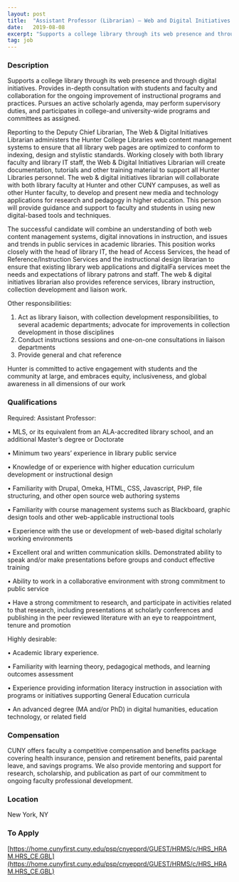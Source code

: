 ```yaml
---
layout: post
title:  "Assistant Professor (Librarian) – Web and Digital Initiatives Librarian  - Hunter College"
date:   2019-08-08
excerpt: "Supports a college library through its web presence and through digital initiatives. Provides in-depth consultation with students and faculty and collaboration for the ongoing improvement of instructional programs and practices. Pursues an active scholarly agenda, may perform supervisory duties, and participates in college-and university-wide programs and committees as assigned. Reporting..."
tag: job
---
```


### Description   


Supports a college library through its web presence and through digital initiatives. Provides in-depth consultation with students and faculty and collaboration for the ongoing improvement of instructional programs and practices. Pursues an active scholarly agenda, may perform supervisory duties, and participates in college-and university-wide programs and committees as assigned.

Reporting to the Deputy Chief Librarian, The Web & Digital Initiatives Librarian administers the Hunter College Libraries web content management systems to ensure that all library web pages are optimized to conform to indexing, design and stylistic standards. Working closely with both library faculty and library IT staff, the Web & Digital Initiatives Librarian will create documentation, tutorials and other training material to support all Hunter Libraries personnel.  The web & digital initiatives librarian will collaborate with both library faculty at Hunter and other CUNY campuses, as well as other Hunter faculty, to develop and present new media and technology applications for research and pedagogy in higher education. This person will provide guidance and support to faculty and students in using new digital-based tools and techniques. 

The successful candidate will combine an understanding of both web content management systems, digital innovations in instruction, and issues and trends in public services in academic libraries.  This position works closely with the head of library IT, the head of Access Services, the head of Reference/Instruction Services and the instructional design librarian to ensure that existing library web applications and digitalFa services meet the needs and expectations of library patrons and staff.  The web & digital initiatives librarian also provides reference services, library instruction, collection development and liaison work. 

Other responsibilities:

1. Act as library liaison, with collection development responsibilities, to several academic departments; advocate for improvements in collection development in those disciplines 
2. Conduct instructions sessions and one-on-one consultations in liaison departments
3. Provide general and chat reference 

Hunter is committed to active engagement with students and the community at large, and embraces equity, inclusiveness, and global awareness in all dimensions of our work




### Qualifications   

Required: Assistant Professor: 

•  MLS, or its equivalent from an ALA-accredited library school, and an additional Master’s degree or Doctorate

•  Minimum two years’ experience in library public service 

•  Knowledge of or experience with higher education curriculum development or instructional design

•  Familiarity with Drupal, Omeka, HTML, CSS, Javascript, PHP, file structuring, and other open source web authoring systems 

•  Familiarity with course management systems such as Blackboard, graphic design tools and other web-applicable instructional tools

•  Experience with the use or development of web-based digital scholarly working environments

•  Excellent oral and written communication skills. Demonstrated ability to speak and/or make presentations before groups and conduct effective training

•  Ability to work in a collaborative environment with strong commitment to public service

•  Have a strong commitment to research, and participate in activities related to that research, including presentations at scholarly conferences and publishing in the peer reviewed literature with an eye to reappointment, tenure and promotion 


Highly desirable: 

•  Academic library experience.

•  Familiarity with learning theory, pedagogical methods, and learning outcomes assessment

•  Experience providing information literacy instruction in association with programs or initiatives supporting General Education curricula

•  An advanced degree (MA and/or PhD) in digital humanities, education technology, or related field 


### Compensation   

CUNY offers faculty a competitive compensation and benefits package covering health insurance, pension and retirement benefits, paid parental leave, and savings programs.  We also provide mentoring and support for research, scholarship, and publication as part of our commitment to ongoing faculty professional development.


### Location   

New York, NY




### To Apply   

[https://home.cunyfirst.cuny.edu/psp/cnyepprd/GUEST/HRMS/c/HRS_HRAM.HRS_CE.GBL](https://home.cunyfirst.cuny.edu/psp/cnyepprd/GUEST/HRMS/c/HRS_HRAM.HRS_CE.GBL)






